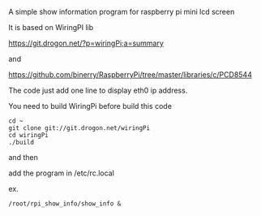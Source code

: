 A simple show information program for raspberry pi mini lcd screen

It is based on WiringPI lib 

https://git.drogon.net/?p=wiringPi;a=summary 

and

https://github.com/binerry/RaspberryPi/tree/master/libraries/c/PCD8544

The code just add one line to display eth0 ip address.

You need to build WiringPi before build this code

	cd ~
	git clone git://git.drogon.net/wiringPi
	cd wiringPi
	./build

and then

add the program in /etc/rc.local

ex.

	/root/rpi_show_info/show_info &
	

